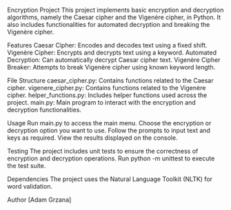 
Encryption Project
  This project implements basic encryption and decryption algorithms, namely the Caesar cipher and the Vigenère cipher, in Python. It also includes functionalities for automated decryption and breaking the Vigenère cipher.

Features
  Caesar Cipher: Encodes and decodes text using a fixed shift.
  Vigenère Cipher: Encrypts and decrypts text using a keyword.
  Automated Decryption: Can automatically decrypt Caesar cipher text.
  Vigenère Cipher Breaker: Attempts to break Vigenère cipher using known keyword length.

File Structure
  caesar_cipher.py: Contains functions related to the Caesar cipher.
  vigenere_cipher.py: Contains functions related to the Vigenère cipher.
  helper_functions.py: Includes helper functions used across the project.
  main.py: Main program to interact with the encryption and decryption functionalities.

Usage
  Run main.py to access the main menu.
  Choose the encryption or decryption option you want to use.
  Follow the prompts to input text and keys as required.
  View the results displayed on the console.

Testing
  The project includes unit tests to ensure the correctness of encryption and decryption operations.
  Run python -m unittest to execute the test suite.

Dependencies
  The project uses the Natural Language Toolkit (NLTK) for word validation.

Author
[Adam Grzana]
